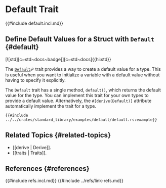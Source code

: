 # Default Trait

{{#include default.incl.md}}

## Define Default Values for a Struct with `Default` {#default}

[![std][c~std~docs~badge]][c~std~docs]{{hi:std}}

The [`Default`](https://doc.rust-lang.org/std/default/trait.Default.html)⮳ trait provides a way to create a default value for a type. This is useful when you want to initialize a variable with a default value without having to specify it explicitly.

The `Default` trait has a single method, `default()`, which returns the default value for the type. You can implement this trait for your own types to provide a default value. Alternatively, the `#[derive(Default)]` attribute automatically implement the trait for a type.

```rust,editable
{{#include ../../crates/standard_library/examples/default/default.rs:example}}
```

## Related Topics {#related-topics}

- [[derive | Derive]].
- [[traits | Traits]].

## References {#references}

{{#include refs.incl.md}}
{{#include ../refs/link-refs.md}}

<div class="hidden">
</div>

